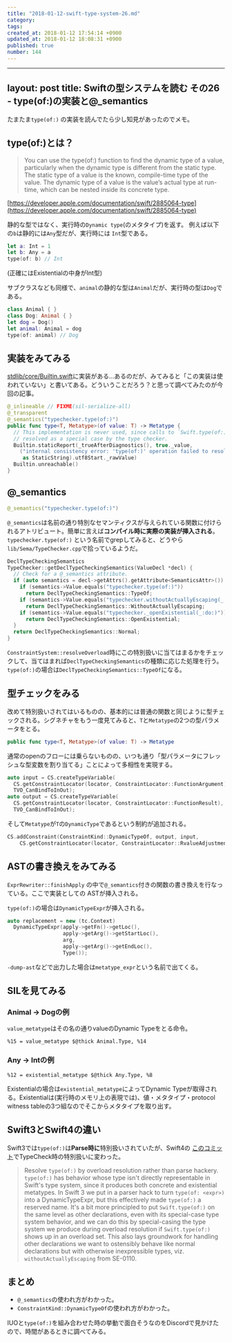 ```yaml
---
title: "2018-01-12-swift-type-system-26.md"
category: 
tags: 
created_at: 2018-01-12 17:54:14 +0900
updated_at: 2018-01-12 18:08:31 +0900
published: true
number: 144
---
```


---
layout: post
title:   Swiftの型システムを読む その26 - type(of:)の実装と@_semantics
---

たまたま`type(of:)` の実装を読んでたら少し知見があったのでメモ。

## type(of:)とは？

> You can use the type(of:) function to find the dynamic type of a value, particularly when the dynamic type is different from the static type. The static type of a value is the known, compile-time type of the value. The dynamic type of a value is the value’s actual type at run-time, which can be nested inside its concrete type.

 [https://developer.apple.com/documentation/swift/2885064-type](https://developer.apple.com/documentation/swift/2885064-type)

静的な型ではなく、実行時の`Dynamic type`(のメタタイプ)を返す。
例えば以下の`b`は静的には`Any`型だが、実行時には `Int`型である。

```swift
let a: Int = 1
let b: Any = a
type(of: b) // Int
```

(正確にはExistentialの中身がInt型)

サブクラスなども同様で、`animal`の静的な型は`Animal`だが、実行時の型は`Dog`である。

```swift
class Animal { }
class Dog: Animal { }
let dog = Dog()
let animal: Animal = dog
type(of: animal) // Dog
```

## 実装をみてみる

[stdlib/core/Builtin.swift](https://github.com/apple/swift/blob/a1e3c768869c8f03d6902c27476946bc8bc3d3db/stdlib/public/core/Builtin.swift#L728-L738)に実装がある…あるのだが、みてみると「この実装は使われていない」と書いてある。どういうことだろう？と思って調べてみたのが今回の記事。

```swift
@_inlineable // FIXME(sil-serialize-all)
@_transparent
@_semantics("typechecker.type(of:)")
public func type<T, Metatype>(of value: T) -> Metatype {
  // This implementation is never used, since calls to `Swift.type(of:)` are
  // resolved as a special case by the type checker.
  Builtin.staticReport(_trueAfterDiagnostics(), true._value,
    ("internal consistency error: 'type(of:)' operation failed to resolve"
     as StaticString).utf8Start._rawValue)
  Builtin.unreachable()
}
```


## @_semantics

```swift
@_semantics("typechecker.type(of:)")
```

`@_semantics`は名前の通り特別なセマンティクスが与えられている関数に付けられるアトリビュート。簡単に言えば**コンパイル時に実際の実装が挿入される**。
`typechecker.type(of:)` という名前でgrepしてみると、どうやら`lib/Sema/TypeChecker.cpp`で拾っているようだ。

```cpp
DeclTypeCheckingSemantics
TypeChecker::getDeclTypeCheckingSemantics(ValueDecl *decl) {
  // Check for a @_semantics attribute.
  if (auto semantics = decl->getAttrs().getAttribute<SemanticsAttr>()) {
    if (semantics->Value.equals("typechecker.type(of:)"))
      return DeclTypeCheckingSemantics::TypeOf;
    if (semantics->Value.equals("typechecker.withoutActuallyEscaping(_:do:)"))
      return DeclTypeCheckingSemantics::WithoutActuallyEscaping;
    if (semantics->Value.equals("typechecker._openExistential(_:do:)"))
      return DeclTypeCheckingSemantics::OpenExistential;
  }
  return DeclTypeCheckingSemantics::Normal;
}
```

`ConstraintSystem::resolveOverload`時にこの特別扱いに当てはまるかをチェックして、当てはまれば`DeclTypeCheckingSemantics`の種類に応じた処理を行う。 
`type(of:)`の場合は`DeclTypeCheckingSemantics::TypeOf`になる。

## 型チェックをみる
改めて特別扱いされてはいるものの、基本的には普通の関数と同じように型チェックされる。シグネチャをもう一度見てみると、`T`と`Metatype`の2つの型パラメータをとる。

```swift
public func type<T, Metatype>(of value: T) -> Metatype
```

通常のopenのフローには乗らないものの、いつも通り「型パラメータにフレッシュな型変数を割り当てる」ことによって多相性を実現する。

```cpp
auto input = CS.createTypeVariable(
  CS.getConstraintLocator(locator, ConstraintLocator::FunctionArgument),
  TVO_CanBindToInOut);
auto output = CS.createTypeVariable(
  CS.getConstraintLocator(locator, ConstraintLocator::FunctionResult),
  TVO_CanBindToInOut);
```

そして`Metatype`が`T`の`DynamicType`であるという制約が追加される。

```cpp
CS.addConstraint(ConstraintKind::DynamicTypeOf, output, input,
    CS.getConstraintLocator(locator, ConstraintLocator::RvalueAdjustment));
```

## ASTの書き換えをみてみる

`ExprRewriter::finishApply` の中で`@_semantics`付きの関数の書き換えを行なっている。ここで実装としての ASTが挿入される。

`type(of:)`の場合は`DynamicTypeExpr`が挿入される。

```cpp
auto replacement = new (tc.Context)
  DynamicTypeExpr(apply->getFn()->getLoc(),
                  apply->getArg()->getStartLoc(),
                  arg,
                  apply->getArg()->getEndLoc(),
                  Type());
```

`-dump-ast`などで出力した場合は`metatype_expr`という名前で出てくる。

## SILを見てみる

### Animal -> Dogの例

`value_metatype`はその名の通りvalueのDynamic Typeをとる命令。

```
%15 = value_metatype $@thick Animal.Type, %14
```


### Any -> Intの例

```
%12 = existential_metatype $@thick Any.Type, %8
```

Existentialの場合は`existential_metatype`によってDynamic Typeが取得される。Existentialは(実行時のメモリ上の表現では)、値・メタタイプ・protocol witness tableの3つ組なのでそこからメタタイプを取り出す。


## Swift3とSwift4の違い

Swift3では`type(of:)`は**Parse時に**特別扱いされていたが、Swift4の
[このコミット](https://github.com/apple/swift/commit/1889fde2284916e2c368c9c7cc87906adae9155b)でTypeCheck時の特別扱いに変わった。

> Resolve `type(of:)` by overload resolution rather than parse hackery.
> `type(of:)` has behavior whose type isn't directly representable in Swift's type system, since it produces both concrete and existential metatypes. In Swift 3 we put in a parser hack to turn `type(of: <expr>)` into a DynamicTypeExpr, but this effectively made `type(of:)` a reserved name. It's a bit more principled to put `Swift.type(of:)` on the same level as other declarations, even with its special-case type system behavior, and we can do this by special-casing the type system we produce during overload resolution if `Swift.type(of:)` shows up in an overload set. This also lays groundwork for handling other declarations we want to ostensibly behave like normal declarations but with otherwise inexpressible types, viz. `withoutActuallyEscaping` from SE-0110.


## まとめ

+ `@_semantics`の使われ方がわかった。
+ `ConstraintKind::DynamicTypeOf`の使われ方がわかった。

IUOと`type(of:)`を組み合わせた時の挙動で面白そうなのをDiscordで見かけたので、時間があるときに調べてみる。
